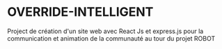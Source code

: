 # OVERRIDE-INTELLIGENT
Project de création d'un site  web avec React Js et express.js pour la communication  et animation de la communauté au tour du  projet  ROBOT
